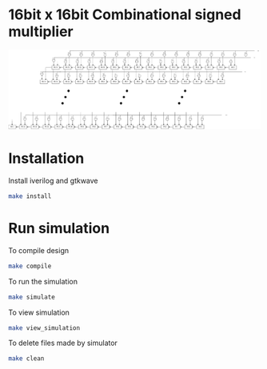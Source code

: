 
# 16bit x 16bit Combinational signed multiplier

![multiplier](./docs/signed_multiplier.jpg) 

# Installation

Install iverilog and gtkwave
```bash
make install
```

# Run simulation
To compile design
```bash
make compile
```

To run the simulation
```bash
make simulate
```

To view simulation
```bash
make view_simulation
```

To delete files made by simulator
```bash
make clean
```

